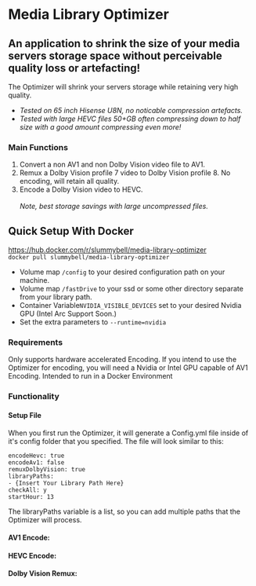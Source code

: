 # Media Library Optimizer

## An application to shrink the size of your media servers storage space without perceivable quality loss or artefacting!

The Optimizer will shrink your servers storage while retaining very high quality.
* *Tested on 65 inch Hisense U8N, no noticable compression artefacts.*
* *Tested with large HEVC files 50+GB often compressing down to half size with a good amount compressing even more!*

### Main Functions
1. Convert a non AV1 and non Dolby Vision video file to AV1.
2. Remux a Dolby Vision profile 7 video to Dolby Vision profile 8. No encoding, will retain all quality.
3. Encode a Dolby Vision video to HEVC.
<br><br>*Note, best storage savings with large uncompressed files.*

## Quick Setup With Docker
<a>https://hub.docker.com/r/slummybell/media-library-optimizer</a>
<br>
`docker pull slummybell/media-library-optimizer`
<br>
* Volume map `/config` to your desired configuration path on your machine.
* Volume map `/fastDrive` to your ssd or some other directory separate from your library path.
* Container Variable`NVIDIA_VISIBLE_DEVICES` set to your desired Nvidia GPU (Intel Arc Support Soon.)
* Set the extra parameters to `--runtime=nvidia`

### Requirements
Only supports hardware accelerated Encoding. If you intend to use the Optimizer for encoding, you will need a Nvidia or Intel GPU capable of AV1 Encoding.
Intended to run in a Docker Environment

### Functionality

#### Setup File
When you first run the Optimizer, it will generate a Config.yml file inside of it's config folder that you specified.
The file will look similar to this:
```
encodeHevc: true
encodeAv1: false
remuxDolbyVision: true
libraryPaths:
- {Insert Your Library Path Here}
checkAll: y
startHour: 13
```


The libraryPaths variable is a list, so you can add multiple paths that the Optimizer will process.

#### AV1 Encode:


#### HEVC Encode:


#### Dolby Vision Remux:


